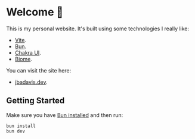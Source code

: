 # Welcome 👋

This is my personal website. It's built using some technologies I really like:

- [Vite](https://vitejs.dev/).
- [Bun](https://bun.sh/).
- [Chakra UI](https://chakra-ui.com/).
- [Biome](https://biomejs.dev/).

You can visit the site here:

- [jbadavis.dev](https://jbadavis.dev).

## Getting Started

Make sure you have [Bun installed](https://bun.sh/docs/installation) and then run:

```
bun install
bun dev
```
